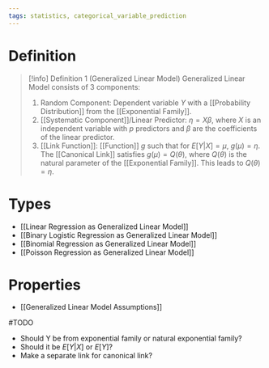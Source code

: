 ```yaml
---
tags: statistics, categorical_variable_prediction
---
```


# Definition

> [!info] Definition 1 (Generalized Linear Model)
> Generalized Linear Model consists of $3$ components:
> 1) Random Component: Dependent variable $Y$ with a [[Probability Distribution]] from the [[Exponential Family]].
> 2) [[Systematic Component]]/Linear Predictor: $\eta = X \beta$, where $X$ is an independent variable with $p$ predictors and $\beta$ are the coefficients of the linear predictor.
> 3) [[Link Function]]: [[Function]] $g$ such that for $E[Y | X] = \mu$, $g(\mu) = \eta$.
> The [[Canonical Link]] satisfies $g(\mu) = Q(\theta)$, where $Q(\theta)$ is the natural parameter of the [[Exponential Family]]. This leads to $Q(\theta) = \eta$.

# Types
- [[Linear Regression as Generalized Linear Model]]
- [[Binary Logistic Regression as Generalized Linear Model]]
- [[Binomial Regression as Generalized Linear Model]]
- [[Poisson Regression as Generalized Linear Model]]

# Properties
- [[Generalized Linear Model Assumptions]]

#TODO 
- Should Y be from exponential family or natural exponential family?
- Should it be $E[Y|X]$ or $E[Y]$?
- Make a separate link for canonical link?